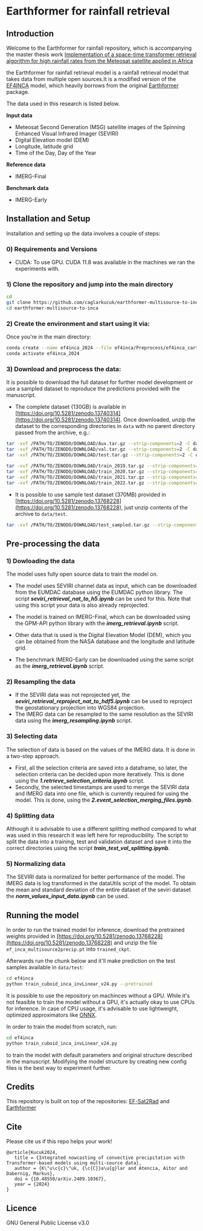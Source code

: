 # Earthformer for rainfall retrieval

## Introduction

Welcome to the Earthformer for rainfall repository, which is accompanying the master thesis work [Implementation of a space-time transformer retrieval algorithm for high rainfall rates from the Meteosat satellite applied in Africa](https://repository.tudelft.nl/record/uuid:0b37d583-e915-4a2a-9e60-55e250f62421)

the Earthformer for rainfall retrieval model  is a rainfall retrieval model that takes data from multiple open sources.It is a modified version of the [EF4INCA](https://github.com/caglarkucuk/earthformer-multisource-to-inca/tree/main/data) model, which heavily borrows from the original [Earthformer](https://github.com/amazon-science/earth-forecasting-transformer) package. 

The data used in this research is listed below. 

**Input data**
* Meteosat Second Generation (MSG) satellite images of the Spinning Enhanced Visual Infrared Imager (SEVIRI)
* Digital Elevation model (DEM)
* Longitude, latitude grid
* Time of the Day, Day of the Year

**Reference data**
* IMERG-Final

**Benchmark data**
* IMERG-Early

## Installation and Setup

Installation and setting up the data involves a couple of steps:

### 0) Requirements and Versions
- CUDA: To use GPU. CUDA 11.8 was available in the machines we ran the experiments with. 

### 1) Clone the repository and jump into the main directory
```bash
cd
git clone https://github.com/caglarkucuk/earthformer-multisource-to-inca
cd earthformer-multisource-to-inca
```

### 2) Create the environment and start using it via:
Once you're in the main directory:
```bash
conda create --name ef4inca_2024 --file ef4inca/Preprocess/ef4inca_carto.txt
conda activate ef4inca_2024
```

### 3) Download and preprocess the data:
It is possible to download the full dataset for further model development or use a sampled dataset to reproduce the predictions provided with the manuscript.



- The complete dataset (130GB) is available in [https://doi.org/10.5281/zenodo.13740314](https://doi.org/10.5281/zenodo.13740314). Once downloaded, unzip the dataset to the corresponding directories in `data` with no parent directory passed from the archive, e.g.:
```bash
tar -xvf /PATH/TO/ZENODO/DOWNLOAD/Aux.tar.gz --strip-components=2 -C data/Aux/
tar -xvf /PATH/TO/ZENODO/DOWNLOAD/val.tar.gz --strip-components=2 -C data/val/
tar -xvf /PATH/TO/ZENODO/DOWNLOAD/test.tar.gz --strip-components=2 -C data/test/

tar -xvf /PATH/TO/ZENODO/DOWNLOAD/train_2019.tar.gz --strip-components=3 -C data/train/
tar -xvf /PATH/TO/ZENODO/DOWNLOAD/train_2020.tar.gz --strip-components=3 -C data/train/
tar -xvf /PATH/TO/ZENODO/DOWNLOAD/train_2021.tar.gz --strip-components=3 -C data/train/
tar -xvf /PATH/TO/ZENODO/DOWNLOAD/train_2022.tar.gz --strip-components=3 -C data/train/
``` 

- It is possible to use sample test dataset (370MB) provided in [https://doi.org/10.5281/zenodo.13768228](https://doi.org/10.5281/zenodo.13768228), just unzip contents of the archive to `data/test`.

```bash
tar -xvf /PATH/TO/ZENODO/DOWNLOAD/test_sampled.tar.gz --strip-components=2 -C data/test/
```

## Pre-processing the data

### 1) Dowloading the data
The model uses fully open source data to train the model on. 

* The model uses SEVIRI channel data as input, which can be downloaded from the EUMDAC database using the EUMDAC python library. The script ***seviri_retrieval_nat_to_h5.ipynb*** can be used for this. Note that using this script your data is also already reprojected. 

* The model is trained on IMERG-Final, which can be downloaded using the GPM-API python library with the ***imerg_retrieval.ipynb*** script. 

* Other data that is used is the Digital Elevation Model (DEM), which you can be obtained from the NASA database and the longitude and latitude grid. 

* The benchmark IMERG-Early can be downloaded using the same script as the ***imerg_retrieval.ipynb*** script. 

### 2) Resampling the data
* If the SEVIRI data was not reprojected yet, the ***seviri_retrieval_reproject_nat_to_hdf5.ipynb*** can be used to reproject the geostationary projection into WGS84 projection.
* The IMERG data can be resampled to the same resolution as the SEVIRI data using the ***imerg_resampling.ipynb*** script. 

### 3) Selecting data
The selection of data is based on the values of the IMERG data. It is done in a two-step approach.
* First, all the selection criteria are saved into a dataframe, so later, the selection criteria can be decided upon more iteratively. This is done using the ***1.retrieve_selection_criteria.ipynb*** script. 
* Secondly, the selected timestamps are used to merge the SEVIRI data and IMERG data into one file, which is currently required for using the model. This is done, using the ***2.event_selection_merging_files.ipynb***.

### 4) Splitting data
Although it is advisable to use a different splitting method compared to what was used in this research it was left here for reproducibility. 
The script to split the data into a training, test and validation dataset and save it into the correct directories using the script ***train_test_val_splitting.ipynb***.

### 5) Normalizing data
The SEVIRI data is normalized for better performance of the model. The IMERG data is log transformed in the dataUtils script of the model. To obtain the mean and standard deviation of the entire dataset of the seviri dataset the ***norm_values_input_data.ipynb*** can be used. 


## Running the model
In order to run the trained model for inference, download the pretrained weights provided in [https://doi.org/10.5281/zenodo.13768228](https://doi.org/10.5281/zenodo.13768228) and unzip the file `ef_inca_multisource2precip.pt` into `trained_ckpt`. 

Afterwards run the chunk below and it'll make prediction on the test samples available in `data/test`:
```bash
cd ef4inca
python train_cuboid_inca_invLinear_v24.py --pretrained
```
It is possible to use the repository on machinces without a GPU. While it's not feasible to train the model without a GPU, it's actually okay to use CPUs for inference. In case of CPU usage, it's advisable to use lightweight, optimized approximators like [ONNX](https://onnx.ai/).

In order to train the model from scratch, run:
```bash
cd ef4inca
python train_cuboid_inca_invLinear_v24.py
```
to train the model with default parameters and original structure described in the manuscript. Modifying the model structure by creating new config files is the best way to experiment further.

## Credits
This repository is built on top of the repositories: [EF-Sat2Rad](https://github.com/caglarkucuk/earthformer-satellite-to-radar/) and [Earthformer](https://github.com/amazon-science/earth-forecasting-transformer)


## Cite
Please cite us if this repo helps your work!
```
@article{Kucuk2024,
   title = {Integrated nowcasting of convective precipitation with Transformer-based models using multi-source data},
   author = {K\"u\c{c}\"uk, {\c{C}}a\u{g}lar and Atencia, Aitor and Dabernig, Markus},
   doi = {10.48550/arXiv.2409.10367},
   year = {2024}
}
``` 

## Licence
GNU General Public License v3.0
